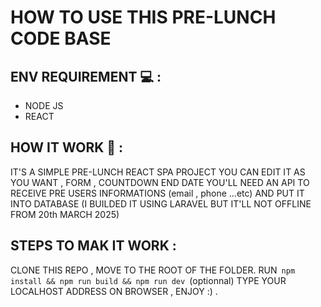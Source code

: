 # HOW TO USE THIS PRE-LUNCH CODE BASE

## ENV REQUIREMENT 💻 :

- NODE JS 
- REACT 

## HOW IT WORK 🚥 :

<p>
 IT'S A SIMPLE PRE-LUNCH REACT SPA PROJECT YOU CAN EDIT IT AS YOU WANT , 
 FORM , COUNTDOWN END DATE 
 YOU'LL NEED AN API TO RECEIVE PRE USERS INFORMATIONS (email , phone ...etc) 
 AND PUT IT INTO DATABASE (I BUILDED IT USING LARAVEL BUT IT'LL NOT OFFLINE FROM 20th MARCH 2025) 
</p>


## STEPS TO MAK IT WORK  :

<p>
 CLONE THIS REPO  , MOVE TO THE ROOT OF THE FOLDER.
 RUN<code> npm install && npm run build && npm run dev </code>(optionnal) 
 TYPE YOUR LOCALHOST ADDRESS ON BROWSER , ENJOY :) .
</p>




